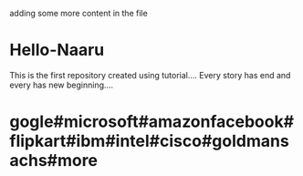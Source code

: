 adding some more content in the file


# Hello-Naaru
This is the first repository created using tutorial....
Every story has end and every has new beginning....
# gogle#microsoft#amazonfacebook#flipkart#ibm#intel#cisco#goldmansachs#more
